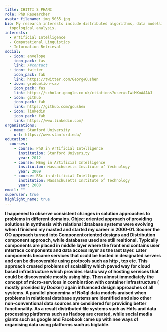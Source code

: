 ```yaml
---
title: CHITTI S PHANI
role: PhD Researcher
avatar_filename: img_5055.jpg
bio: My research interests include distributed algorithms, data modelling and
  topological analysis.
interests:
  - Artificial Intelligence
  - Computational Linguistics
  - Information Retrieval
social:
  - icon: envelope
    icon_pack: fas
    link: /#contact
  - icon: twitter
    icon_pack: fab
    link: https://twitter.com/GeorgeCushen
  - icon: graduation-cap
    icon_pack: fas
    link: https://scholar.google.co.uk/citations?user=sIwtMXoAAAAJ
  - icon: github
    icon_pack: fab
    link: https://github.com/gcushen
  - icon: linkedin
    icon_pack: fab
    link: https://www.linkedin.com/
organizations:
  - name: Stanford University
    url: https://www.stanford.edu/
education:
  courses:
    - course: PhD in Artificial Intelligence
      institution: Stanford University
      year: 2012
    - course: MEng in Artificial Intelligence
      institution: Massachusetts Institute of Technology
      year: 2009
    - course: BSc in Artificial Intelligence
      institution: Massachusetts Institute of Technology
      year: 2008
email: ""
superuser: true
highlight_name: true
---
```

<!--StartFragment-->

**I happened to observe consistent changes in solution approaches to problems in different domains. Object oriented approach of providing solutions in synthesis with relational database systems were evolving when I finished my masted and started my career in 2000-01. Sooner the OO approach turned into Component oriented designs and Distribution component approach, while databases used are still realtional. Typically components are placed in middle layer where the front end contains user interface components and data access layer as the last layer. Later components became services that could be hosted in designated servers and can be discoverable using protocols such as http , tcp etc. This approach created problems of scalability which paved way for cloud based infrastructure which provides elastic way of hosting services that could be discoverable mostly using http. Then almost immediately the concept of micro-services in combination with container infrastructure ( mostly provided by Docker) again influenced design approaches of all systems. A parallel phonemina of NoSql data models araised when problems in relational database systems are identified and also other non-conventional data sources are considered for providing better functionality. As a result distributed file systems such as Hdfs and data processing platforms such as Hadoop are created, while social media giants such as google and Facebook came up with nee ways of organising data using platforms such as bigtable.**

<!--EndFragment-->
